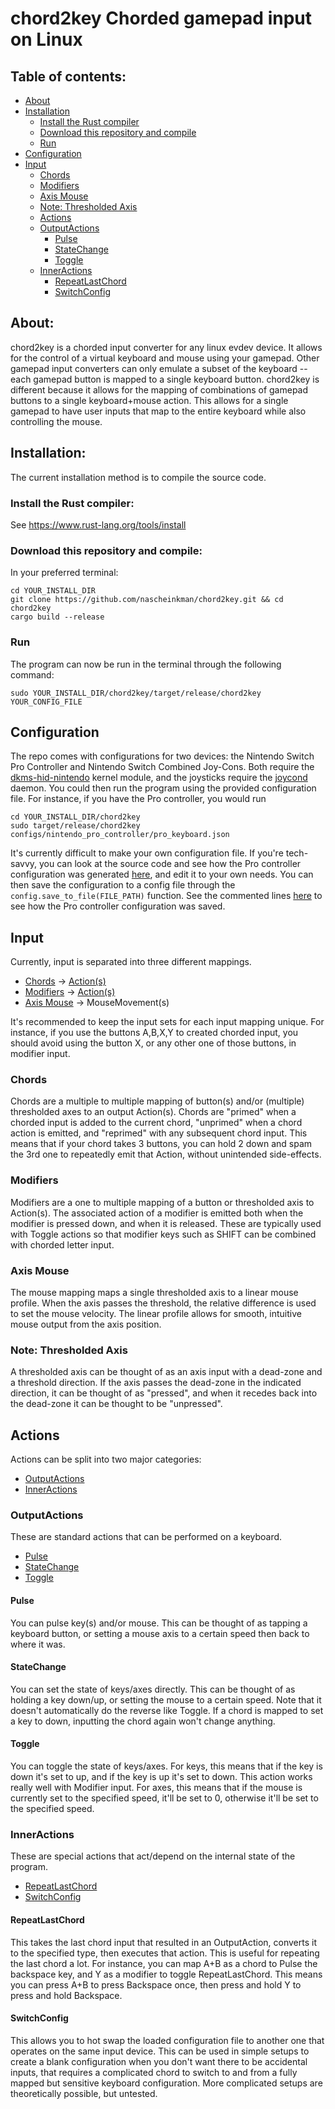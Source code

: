 # chord2key Chorded gamepad input on Linux

## Table of contents:

- [About](#about)
- [Installation](#installation)
    - [Install the Rust compiler](#install-the-rust-compiler)
    - [Download this repository and compile](#download-this-repository-and-compile)
    - [Run](#run)
- [Configuration](#configuration)
- [Input](#input)
    - [Chords](#chords)
    - [Modifiers](#modifiers)
    - [Axis Mouse](#axis-mouse)
    - [Note: Thresholded Axis](#note-thresholded-axis)
    - [Actions](#actions)
    - [OutputActions](#outputactions)
        - [Pulse](#pulse)
        - [StateChange](#statechange)
        - [Toggle](#toggle)
    - [InnerActions](#inneractions)
        - [RepeatLastChord](#repeatlastchord)
        - [SwitchConfig](#switchconfig)
        
## About:

chord2key is a chorded input converter for any linux evdev device. It allows for the control of a
virtual keyboard and mouse using your gamepad. Other gamepad input converters can only emulate a
subset of the keyboard -- each gamepad button is mapped to a single keyboard button. chord2key is
different because it allows for the mapping of combinations of gamepad buttons to a single
keyboard+mouse action. This allows for a single gamepad to have user inputs that map to the entire
keyboard while also controlling the mouse.

## Installation:

The current installation method is to compile the source code.

### Install the Rust compiler:

See https://www.rust-lang.org/tools/install

### Download this repository and compile:

In your preferred terminal: 
```
cd YOUR_INSTALL_DIR
git clone https://github.com/nascheinkman/chord2key.git && cd chord2key
cargo build --release
```

### Run

The program can now be run in the terminal through the following command:
```
sudo YOUR_INSTALL_DIR/chord2key/target/release/chord2key YOUR_CONFIG_FILE
```

## Configuration
The repo comes with configurations for two devices: the Nintendo Switch Pro Controller and Nintendo
Switch Combined Joy-Cons. Both require the
[dkms-hid-nintendo](https://github.com/nicman23/dkms-hid-nintendo) kernel module, and the joysticks
require the [joycond](https://github.com/DanielOgorchock/joycond) daemon. You could then run the
program using the provided configuration file. For instance, if you have the Pro controller, you
would run 
```
cd YOUR_INSTALL_DIR/chord2key
sudo target/release/chord2key configs/nintendo_pro_controller/pro_keyboard.json
```

It's currently difficult to make your own configuration file. If you're tech-savvy, you can look at
the source code and see how the Pro controller configuration was generated
[here](https://github.com/nascheinkman/chord2key/blob/main/src/mapping/configuration.rs#L398), and
edit it to your own needs. You can then save the configuration to a config file through the
`config.save_to_file(FILE_PATH)` function. See the commented lines
[here](https://github.com/nascheinkman/chord2key/blob/7ee11513a4ee7f8cee05ba6ec39c2a7f78d72b1c/src/mapping/configuration.rs#L398)
to see how the Pro controller configuration was saved. 

## Input

Currently, input is separated into three different mappings.

* [Chords](#chords) -> [Action(s)](#actions)
* [Modifiers](#modifiers) -> [Action(s)](#actions)
* [Axis Mouse](#axis-mouse) -> MouseMovement(s)

It's recommended to keep the input sets for each input mapping unique. For instance, if you use the
buttons A,B,X,Y to created chorded input, you should avoid using the button X, or any other one of
those buttons, in modifier input.

### Chords

Chords are a multiple to multiple mapping of button(s) and/or (multiple) thresholded axes to an
output Action(s). Chords are "primed" when a chorded input is added to the current chord, "unprimed"
when a chord action is emitted, and "reprimed" with any subsequent chord input. This means that if
your chord takes 3 buttons, you can hold 2 down and spam the 3rd one to repeatedly emit that Action, 
without unintended side-effects. 

### Modifiers

Modifiers are a one to multiple mapping of a button or thresholded axis to Action(s). The associated
action of a modifier is emitted both when the modifier is pressed down, and when it is released.
These are typically used with Toggle actions so that modifier keys such as SHIFT can be combined
with chorded letter input. 

### Axis Mouse

The mouse mapping maps a single thresholded axis to a linear mouse profile. When the axis passes the
threshold, the relative difference is used to set the mouse velocity. The linear profile allows for
smooth, intuitive mouse output from the axis position. 

### Note: Thresholded Axis

A thresholded axis can be thought of as an axis input with a dead-zone and a threshold direction. If
the axis passes the dead-zone in the indicated direction, it can be thought of as "pressed", and
when it recedes back into the dead-zone it can be thought to be "unpressed". 

## Actions

Actions can be split into two major categories:
* [OutputActions](#outputactions)
* [InnerActions](#inneractions)

### OutputActions

These are standard actions that can be performed on a keyboard.
* [Pulse](#pulse)
* [StateChange](#statechange)
* [Toggle](#toggle)

#### Pulse

You can pulse key(s) and/or mouse. This can be thought of as tapping a keyboard button, or setting a
mouse axis to a certain speed then back to where it was.

#### StateChange

You can set the state of keys/axes directly. This can be thought of as holding a key down/up, or
setting the mouse to a certain speed. Note that it doesn't automatically do the reverse like Toggle.
If a chord is mapped to set a key to down, inputting the chord again won't change anything. 

#### Toggle

You can toggle the state of keys/axes. For keys, this means that if the key is down it's set to up,
and if the key is up it's set to down. This action works really well with Modifier input. For axes,
this means that if the mouse is currently set to the specified speed, it'll be set to 0, otherwise
it'll be set to the specified speed.

### InnerActions

These are special actions that act/depend on the internal state of the program. 
* [RepeatLastChord](#repeatlastchord)
* [SwitchConfig](#switchconfig)

#### RepeatLastChord

This takes the last chord input that resulted in an OutputAction, converts it to the specified type,
then executes that action. This is useful for repeating the last chord a lot. For instance, you can
map A+B as a chord to Pulse the backspace key, and Y as a modifier to toggle RepeatLastChord. This
means you can press A+B to press Backspace once, then press and hold Y to press and hold Backspace.

#### SwitchConfig

This allows you to hot swap the loaded configuration file to another one that operates on the same
input device. This can be used in simple setups to create a blank configuration when you don't want
there to be accidental inputs, that requires a complicated chord to switch to and from a fully
mapped but sensitive keyboard configuration. More complicated setups are theoretically possible, but
untested. 
